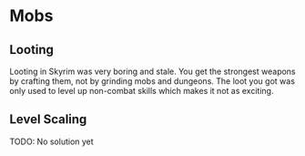 # Mobs

## Looting

Looting in Skyrim was very boring and stale. You get the strongest weapons by crafting them, not by grinding mobs and dungeons. The loot you got was only used to level up non-combat skills which makes it not as exciting.

## Level Scaling

TODO: No solution yet
